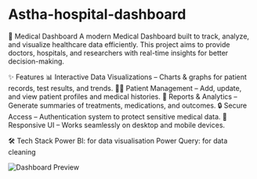 # Astha-hospital-dashboard
🏥 Medical Dashboard
A modern Medical Dashboard built to track, analyze, and visualize healthcare data efficiently.
This project aims to provide doctors, hospitals, and researchers with real-time insights for better decision-making.

✨ Features
📊 Interactive Data Visualizations – Charts & graphs for patient records, test results, and trends.
👨‍⚕️ Patient Management – Add, update, and view patient profiles and medical histories.
🧾 Reports & Analytics – Generate summaries of treatments, medications, and outcomes.
🔒 Secure Access – Authentication system to protect sensitive medical data.
📱 Responsive UI – Works seamlessly on desktop and mobile devices.

🛠️ Tech Stack
Power BI: for data visualisation
Power Query: for data cleaning

![Dashboard Preview]() 
